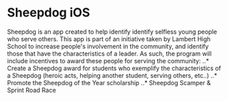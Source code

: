 # Sheepdog iOS
Sheepdog is an app created to help identify identify selfless young people who serve others. This app is part of an initiative taken by Lambert High School to increase people's involvement in the community, and identify those that have the characteristics of a leader.
As such, the program will include incentives to award these people for serving the community:
..* Create a Sheepdog award for students who exemplify the characteristics of a Sheepdog (heroic acts, helping another student, serving others, etc..) 
..* Promote the Sheepdog of the Year scholarship
..* Sheepdog Scamper & Sprint Road Race
